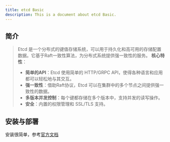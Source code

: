 ```yaml
---
title: etcd Basic
description: This is a document about etcd Basic.
---
```


## 简介
> Etcd 是一个分布式的键值存储系统，可以用于持久化和高可用的存储配置数据。它基于Raft一致性算法，为分布式系统提供强一致性的服务。
> **核心特性**：
> 
> - **简单的API**：Etcd 使用简单的 HTTP/GRPC API，使得各种语言和应用都可以轻松地与其交互。
> - **强一致性**：借助Raft协议，Etcd 可以在集群中的多个节点之间提供强一致性的数据。
> - **多版本并发控制**：每个键都存储在多个版本中，支持并发的读写操作。
> - **安全**：内置的权限管理和 SSL/TLS 支持。

## 安装与部署
安装很简单，参考[官方文档](https://etcd.io/docs/v3.5/install/)
